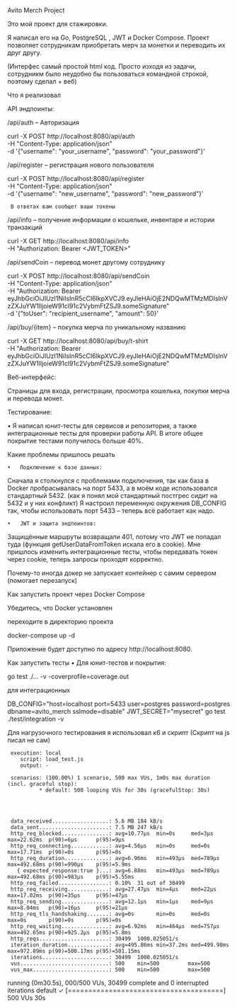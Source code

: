 
Avito Merch Project

Это мой проект для стажировки. 

Я написал его на Go, PostgreSQL , JWT  и Docker Compose. Проект позволяет сотрудникам приобретать мерч за монетки и  переводить их друг другу. 

(Интерфес самый простой html код. Просто изходя из задачи, сотрудникм было неудобно бы пользоваться командной строкой, поэтому сделал + веб)


Что я реализовал

API эндпоинты:

/api/auth – Авторизация 

curl -X POST http://localhost:8080/api/auth \
     -H "Content-Type: application/json" \
     -d '{"username": "your_username", "password": "your_password"}'

/api/register – регистрация нового пользователя

curl -X POST http://localhost:8080/api/register \
     -H "Content-Type: application/json" \
     -d '{"username": "new_username", "password": "new_password"}'

     В ответах вам сообщет ваши токены
     
/api/info – получение информации о кошельке, инвентаре и истории транзакций

curl -X GET http://localhost:8080/api/info \
     -H "Authorization: Bearer <JWT_TOKEN>"
     
     
/api/sendCoin – перевод монет другому сотруднику

curl -X POST http://localhost:8080/api/sendCoin \
     -H "Content-Type: application/json" \
     -H "Authorization: Bearer eyJhbGciOiJIUzI1NiIsInR5cCI6IkpXVCJ9.eyJleHAiOjE2NDQwMTMzMDIsInVzZXJuYW1lIjoieW91cl91c2VybmFtZSJ9.someSignature" \
     -d '{"toUser": "recipient_username", "amount": 50}'
     
/api/buy/{item} – покупка мерча по уникальному названию

curl -X GET http://localhost:8080/api/buy/t-shirt \
     -H "Authorization: Bearer eyJhbGciOiJIUzI1NiIsInR5cCI6IkpXVCJ9.eyJleHAiOjE2NDQwMTMzMDIsInVzZXJuYW1lIjoieW91cl91c2VybmFtZSJ9.someSignature"
     
Веб-интерфейс:

Страницы для входа, регистрации, просмотра кошелька, покупки мерча и перевода монет.
	
 Тестирование:
 
 •	Я написал юнит-тесты для сервисов и репозитория, а также интеграционные тесты для проверки работы API. В итоге общее покрытие тестами получилось больше 40%.

Какие проблемы пришлось решать

	•	Подключение к базе данных:
 
Сначала я столкнулся с проблемами подключения, так как база в Docker пробрасывалась на порт 5433, а в моём коде использовался стандартный 5432. (как я понял мой стандартный постгрес сидит на 5432 и у них конфликт) Я настроил переменную окружения DB_CONFIG так, чтобы использовать порт 5433 – теперь всё работает как надо.

	•	JWT и защита эндпоинтов:
 
Защищённые маршруты возвращали 401, потому что JWT не попадал туда (функция getUserDataFromToken искала его в cookie). Мне пришлось изменить интеграционные тесты,  чтобы передавать токен через cookie, теперь запросы проходят корректно.

Почему-то иногда докер не запускает контейнер с самим сервером (помогает перезапуск)


Как запустить проект через Docker Compose

Убедитесь, что Docker установлен

переходите в директорию проекта 

docker-compose up -d

Приложение будет доступно по адресу http://localhost:8080.




Как запустить тесты
	•	Для юнит-тестов и покрытия:

go test ./... -v -coverprofile=coverage.out

для интеграционных

DB_CONFIG="host=localhost port=5433 user=postgres password=postgres dbname=avito_merch sslmode=disable" JWT_SECRET="mysecret" go test ./test/integration -v


Для нагрузочного тестирования я использовал к6 и скрипт (Скрипт на js писал не сам)



     execution: local
        script: load_test.js
        output: -

     scenarios: (100.00%) 1 scenario, 500 max VUs, 1m0s max duration (incl. graceful stop):
              * default: 500 looping VUs for 30s (gracefulStop: 30s)




     data_received..................: 5.6 MB 184 kB/s
     data_sent......................: 7.5 MB 247 kB/s
     http_req_blocked...............: avg=10.77µs  min=0s     med=3µs      max=22.62ms  p(90)=6µs      p(95)=9µs     
     http_req_connecting............: avg=4.56µs   min=0s     med=0s       max=17.71ms  p(90)=0s       p(95)=0s      
     http_req_duration..............: avg=6.96ms   min=493µs  med=789µs    max=492.68ms p(90)=990µs    p(95)=5.9ms   
       { expected_response:true }...: avg=6.88ms   min=493µs  med=789µs    max=492.68ms p(90)=983µs    p(95)=5.55ms  
     http_req_failed................: 0.10%  31 out of 30499
     http_req_receiving.............: avg=27.47µs  min=4µs    med=22µs     max=17.02ms  p(90)=35µs     p(95)=47µs    
     http_req_sending...............: avg=12.1µs   min=1µs    med=9µs      max=8.04ms   p(90)=16µs     p(95)=21µs    
     http_req_tls_handshaking.......: avg=0s       min=0s     med=0s       max=0s       p(90)=0s       p(95)=0s      
     http_req_waiting...............: avg=6.92ms   min=464µs  med=757µs    max=492.65ms p(90)=925.2µs  p(95)=5.8ms   
     http_reqs......................: 30499  1000.025051/s
     iteration_duration.............: avg=495.86ms min=37.2ms med=499.98ms max=972.89ms p(90)=500.17ms p(95)=501.15ms
     iterations.....................: 30499  1000.025051/s
     vus............................: 500    min=500         max=500
     vus_max........................: 500    min=500         max=500


running (0m30.5s), 000/500 VUs, 30499 complete and 0 interrupted iterations
default ✓ [======================================] 500 VUs  30s




